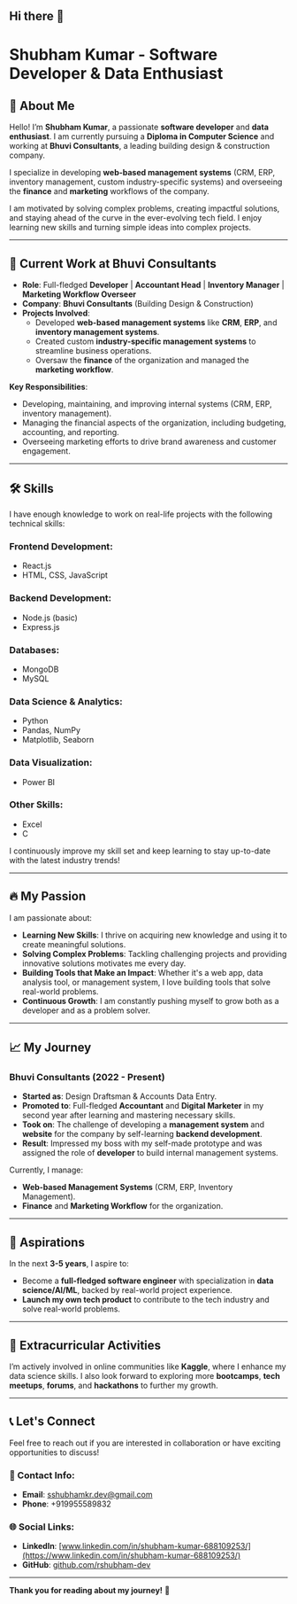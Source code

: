 ## Hi there 👋
# Shubham Kumar - Software Developer & Data Enthusiast

## 🌟 About Me

Hello! I’m **Shubham Kumar**, a passionate **software developer** and **data enthusiast**. I am currently pursuing a **Diploma in Computer Science** and working at **Bhuvi Consultants**, a leading building design & construction company. 

I specialize in developing **web-based management systems** (CRM, ERP, inventory management, custom industry-specific systems) and overseeing the **finance** and **marketing** workflows of the company. 

I am motivated by solving complex problems, creating impactful solutions, and staying ahead of the curve in the ever-evolving tech field. I enjoy learning new skills and turning simple ideas into complex projects.

---

## 💼 Current Work at Bhuvi Consultants

- **Role**: Full-fledged **Developer** | **Accountant Head** | **Inventory Manager** | **Marketing Workflow Overseer**
- **Company**: **Bhuvi Consultants** (Building Design & Construction)
- **Projects Involved**:
  - Developed **web-based management systems** like **CRM**, **ERP**, and **inventory management systems**.
  - Created custom **industry-specific management systems** to streamline business operations.
  - Oversaw the **finance** of the organization and managed the **marketing workflow**.

**Key Responsibilities**:
- Developing, maintaining, and improving internal systems (CRM, ERP, inventory management).
- Managing the financial aspects of the organization, including budgeting, accounting, and reporting.
- Overseeing marketing efforts to drive brand awareness and customer engagement.

---

## 🛠️ Skills

I have enough knowledge to work on real-life projects with the following technical skills:

### **Frontend Development**:
- React.js
- HTML, CSS, JavaScript

### **Backend Development**:
- Node.js (basic)
- Express.js

### **Databases**:
- MongoDB
- MySQL

### **Data Science & Analytics**:
- Python
- Pandas, NumPy
- Matplotlib, Seaborn

### **Data Visualization**:
- Power BI

### **Other Skills**:
- Excel
- C

I continuously improve my skill set and keep learning to stay up-to-date with the latest industry trends!

---

## 🔥 My Passion

I am passionate about:

- **Learning New Skills**: I thrive on acquiring new knowledge and using it to create meaningful solutions.
- **Solving Complex Problems**: Tackling challenging projects and providing innovative solutions motivates me every day.
- **Building Tools that Make an Impact**: Whether it's a web app, data analysis tool, or management system, I love building tools that solve real-world problems.
- **Continuous Growth**: I am constantly pushing myself to grow both as a developer and as a problem solver.

---

## 📈 My Journey

### **Bhuvi Consultants (2022 - Present)**

- **Started as**: Design Draftsman & Accounts Data Entry.
- **Promoted to**: Full-fledged **Accountant** and **Digital Marketer** in my second year after learning and mastering necessary skills.
- **Took on**: The challenge of developing a **management system** and **website** for the company by self-learning **backend development**.
- **Result**: Impressed my boss with my self-made prototype and was assigned the role of **developer** to build internal management systems.
  
Currently, I manage:
- **Web-based Management Systems** (CRM, ERP, Inventory Management).
- **Finance** and **Marketing Workflow** for the organization.

---

## 🚀 Aspirations

In the next **3-5 years**, I aspire to:
- Become a **full-fledged software engineer** with specialization in **data science/AI/ML**, backed by real-world project experience.
- **Launch my own tech product** to contribute to the tech industry and solve real-world problems.

---

## 🌱 Extracurricular Activities

I’m actively involved in online communities like **Kaggle**, where I enhance my data science skills. I also look forward to exploring more **bootcamps**, **tech meetups**, **forums**, and **hackathons** to further my growth.

---

## 📞 Let's Connect

Feel free to reach out if you are interested in collaboration or have exciting opportunities to discuss!

### 📧 Contact Info:

- **Email**: [sshubhamkr.dev@gmail.com](mailto:sshubhamkr.dev@gmail.com)
- **Phone**: +919955589832

### 🌐 Social Links:

- **LinkedIn**: [www.linkedin.com/in/shubham-kumar-688109253/](https://www.linkedin.com/in/shubham-kumar-688109253/)
- **GitHub**: [github.com/rshubham-dev](https://github.com/rshubham-dev)
---

**Thank you for reading about my journey!** 🚀
